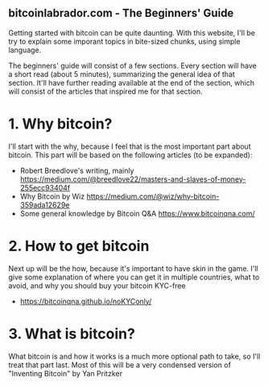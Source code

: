 ## bitcoinlabrador.com - The Beginners' Guide

Getting started with bitcoin can be quite daunting. With this website, I'll be try to explain some imporant topics in bite-sized chunks, using simple language.

The beginners' guide will consist of a few sections. Every section will have a short read (about 5 minutes), summarizing the general idea of that section. It'll have further reading available at the end of the section, which will consist of the articles that inspired me for that section.

# 1. Why bitcoin?
I'll start with the why, because I feel that is the most important part about bitcoin. This part will be based on the following articles (to be expanded):
- Robert Breedlove's writing, mainly https://medium.com/@breedlove22/masters-and-slaves-of-money-255ecc93404f
- Why Bitcoin by Wiz https://medium.com/@wiz/why-bitcoin-359ada12629e
- Some general knowledge by Bitcoin Q&A https://www.bitcoinqna.com/

# 2. How to get bitcoin
Next up will be the how, because it's important to have skin in the game. I'll give some explanation of where you can get it in multiple countries, what to avoid, and why you should buy your bitcoin KYC-free
- https://bitcoinqna.github.io/noKYConly/

# 3. What is bitcoin?
What bitcoin is and how it works is a much more optional path to take, so I'll treat that part last.
Most of this will be a very condensed version of "Inventing Bitcoin" by Yan Pritzker

